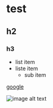 # test
## h2
### h3

- list item
- liste item
   - sub item

[google](google.com)

![image alt text]()